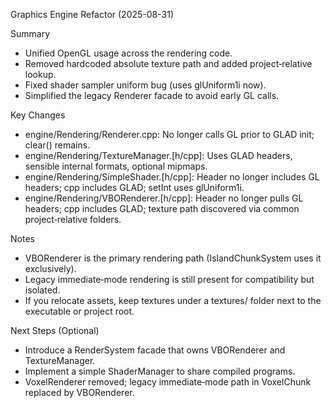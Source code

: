 Graphics Engine Refactor (2025-08-31)

Summary

- Unified OpenGL usage across the rendering code.
- Removed hardcoded absolute texture path and added project‑relative lookup.
- Fixed shader sampler uniform bug (uses glUniform1i now).
- Simplified the legacy Renderer facade to avoid early GL calls.

Key Changes

- engine/Rendering/Renderer.cpp: No longer calls GL prior to GLAD init; clear() remains.
- engine/Rendering/TextureManager.[h/cpp]: Uses GLAD headers, sensible internal formats, optional mipmaps.
- engine/Rendering/SimpleShader.[h/cpp]: Header no longer includes GL headers; cpp includes GLAD; setInt uses glUniform1i.
- engine/Rendering/VBORenderer.[h/cpp]: Header no longer pulls GL headers; cpp includes GLAD; texture path discovered via common project‑relative folders.

Notes

- VBORenderer is the primary rendering path (IslandChunkSystem uses it exclusively).
- Legacy immediate‑mode rendering is still present for compatibility but isolated.
- If you relocate assets, keep textures under a textures/ folder next to the executable or project root.

Next Steps (Optional)

- Introduce a RenderSystem facade that owns VBORenderer and TextureManager.
- Implement a simple ShaderManager to share compiled programs.
- VoxelRenderer removed; legacy immediate‑mode path in VoxelChunk replaced by VBORenderer.
